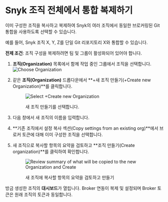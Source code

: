 # Snyk 조직 전체에서 통합 복제하기

이미 구성한 조직을 복사하고 복제하여 Snyk의 여러 조직에서 동일한 브로커링된 Git 통합을 사용하도록 선택할 수 있습니다.

예를 들어, Snyk 조직 X, Y, Z를 단일 Git 리포지토리 X와 통합할 수 있습니다.

**전제 조건**: 조직 구성을 복제하려면 팀 및 그룹이 활성화되어 있어야 합니다.

1. **조직(Organization)** 목록에서 함께 작업 중인 그룹에서 조직을 선택합니다.\
   <img src="../../.gitbook/assets/switch_org_02oct2022.png" alt="Choose Organization" data-size="original">
2.  같은 **조직(Organization)** 드롭다운에서 **+새 조직 만들기(+Create new Organization)**를 클릭합니다.

    <figure><img src="../../.gitbook/assets/clone-organization1_02oct2022.png" alt="Select +Create new Organization"><figcaption><p>새 조직 만들기를 선택합니다.</p></figcaption></figure>
3. 다음 창에서 새 조직의 이름을 입력합니다.
4. **기존 조직에서 설정 복사 섹션(Copy settings from an existing org)**에서 브로커 토큰에 대해 이미 구성한 조직을 선택합니다.
5.  새 조직으로 복사할 항목의 요약을 검토하고 **조직 만들기(Create organization)**를 클릭하여 확인합니다.&#x20;

    <figure><img src="../../.gitbook/assets/clone-org-3screens_02oct2022.png" alt="Review summary of what will be copied to the new Organization and Create"><figcaption><p>새 조직에 복사할 항목의 요약을 검토하고 만들기</p></figcaption></figure>

방금 생성한 조직의 **대시보드**가 열립니다. Broker 연동이 복제 및 설정되며 Broker 토큰은 원래 조직의 토큰과 동일합니다.
